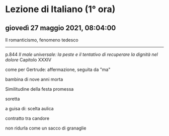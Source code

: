 # Lezione di Italiano (1° ora)

## giovedì 27 maggio 2021, 08:04:00


Il romanticismo, fenomeno tedesco

---
p.844 *Il male universale: la peste e il tentativo di recuperare la dignità nel dolore*
Capitolo XXXIV

come per Gertrude: affermazione, seguita da "ma"


bambina  di nove anni morta

Similitudine della festa promessa

soretta


a guisa di: scelta aulica

contratto tra candore 


non ridurla come un sacco di granaglie
<!--stackedit_data:
eyJoaXN0b3J5IjpbLTExMTE1MTQ3OTMsMTYxMTMwMTAxMCw4NT
g5NzEzNzUsMjg4NDkzMzU2LDI4ODQ5MzM1Nl19
-->